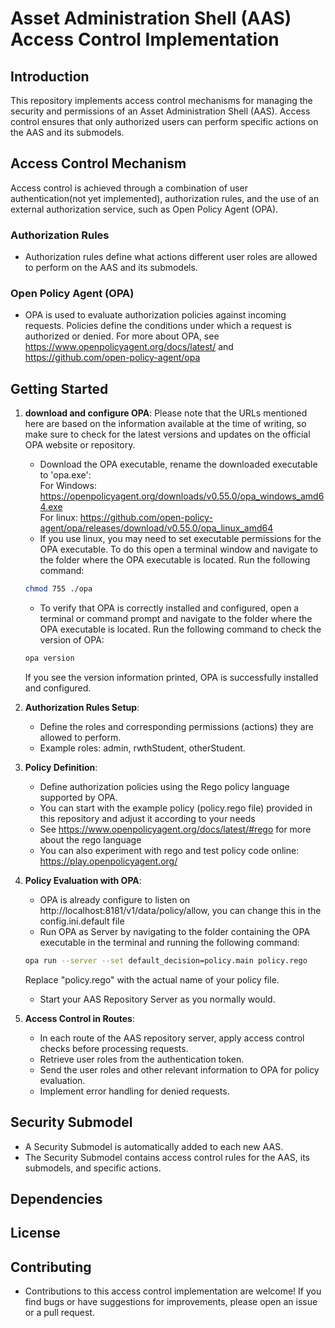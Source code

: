 # Asset Administration Shell (AAS) Access Control Implementation

## Introduction

This repository implements access control mechanisms for managing the security and permissions of an Asset Administration Shell (AAS). Access control ensures that only authorized users can perform specific actions on the AAS and its submodels.

## Access Control Mechanism

Access control is achieved through a combination of user authentication(not yet implemented), authorization rules, and the use of an external authorization service, such as Open Policy Agent (OPA).

### Authorization Rules

- Authorization rules define what actions different user roles are allowed to perform on the AAS and its submodels.

### Open Policy Agent (OPA)

- OPA is used to evaluate authorization policies against incoming requests. Policies define the conditions under which a request is authorized or denied.
  For more about OPA, see https://www.openpolicyagent.org/docs/latest/ and https://github.com/open-policy-agent/opa

## Getting Started
1. **download and configure OPA**:
    Please note that the URLs mentioned here are based on the information available at the time of writing, so make sure to check for the latest versions and updates on the official OPA website or repository.  
   - Download the OPA executable, rename the downloaded executable to 'opa.exe':  
   For Windows: https://openpolicyagent.org/downloads/v0.55.0/opa_windows_amd64.exe  
   For linux: https://github.com/open-policy-agent/opa/releases/download/v0.55.0/opa_linux_amd64  
   - If you use linux, you may need to set executable permissions for the OPA executable. To do this open a terminal window and navigate to the folder where the OPA executable is located. Run the following      command: 
   ```bash
   chmod 755 ./opa
   ```
   - To verify that OPA is correctly installed and configured, open a terminal or command prompt and navigate to the folder where the OPA executable is located. Run the following command to check the version of OPA: 
   ```bash
   opa version
   ```
   If you see the version information printed, OPA is successfully installed and configured.

2. **Authorization Rules Setup**:
   - Define the roles and corresponding permissions (actions) they are allowed to perform.
   - Example roles: admin, rwthStudent, otherStudent.

3. **Policy Definition**:
   - Define authorization policies using the Rego policy language supported by OPA.
   - You can start with the example policy (policy.rego file) provided in this repository and adjust it according to your needs 
   - See https://www.openpolicyagent.org/docs/latest/#rego for more about the rego language
   - You can also experiment with rego and test policy code online: https://play.openpolicyagent.org/
   
4. **Policy Evaluation with OPA**:
   - OPA is already configure to listen on http://localhost:8181/v1/data/policy/allow, you can change this in the config.ini.default file
   - Run OPA as Server by navigating to the folder containing the OPA executable in the terminal and running the following command:
    ```bash
   opa run --server --set default_decision=policy.main policy.rego
   ```
   Replace "policy.rego" with the actual name of your policy file.
   - Start your AAS Repository Server as you normally would.

5. **Access Control in Routes**:
   - In each route of the AAS repository server, apply access control checks before processing requests.
   - Retrieve user roles from the authentication token.
   - Send the user roles and other relevant information to OPA for policy evaluation.
   - Implement error handling for denied requests.


## Security Submodel

- A Security Submodel is automatically added to each new AAS.
- The Security Submodel contains access control rules for the AAS, its submodels, and specific actions.

## Dependencies

## License

## Contributing

- Contributions to this access control implementation are welcome! If you find bugs or have suggestions for improvements, please open an issue or a pull request.



